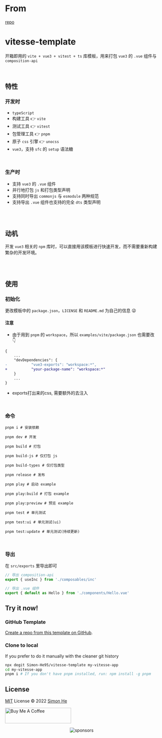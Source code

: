 # From
[repo](https://github.com/dishait/vue3-exports)

# vitesse-template

开箱即用的 `vite + vue3 + vitest + ts` 库模板，用来打包 `vue3` 的 `.vue` 组件与 `composition-api` 


<br />

## 特性 

### 开发时

- `typeScript`
- 构建工具 👉 `vite`
- 测试工具 👉 `vitest`
- 包管理工具 👉 `pnpm`
- 原子 `css` 引擎 👉 `unocss`
- `vue3`，支持 `sfc` 的 `setup` 语法糖


<br />

### 生产时

- 支持 `vue3` 的 `.vue` 组件
- 并行地打包 `js` 和打包类型声明
- 支持同时导出 `commonjs` 与 `esmodule` 两种规范 
- 支持导出 `.vue` 组件也支持的完全 `dts` 类型声明

<br />
<br />

## 动机

开发 `vue3` 相关的 `npm` 库时，可以直接用该模板进行快速开发，而不需要重新构建繁杂的开发环境。


<br />
<br />

## 使用

### 初始化

更改模板中的 `package.json`，`LICENSE` 和 `README.md` 为自己的信息 😜

#### 注意 

- 由于用到 `pnpm` 的 `workspace`，所以 `examples/vite/package.json` 也需要改 👇 

```diff
{
	...
	"devDependencies": {
-           "vue3-exports": "workspace:*",
+           "your-package-name": "workspace:*"
	}
    ...
}
```

- exports打出来的css, 需要额外的去注入

<br />

### 命令

```shell
pnpm i # 安装依赖

pnpm dev # 开发

pnpm build # 打包

pnpm build-js # 仅打包 js

pnpm build-types # 仅打包类型

pnpm release # 发布

pnpm play # 启动 example

pnpm play:build # 打包 example

pnpm play:preview # 预览 example

pnpm test # 单元测试

pnpm test:ui # 单元测试(ui)

pnpm test:update # 单元测试(持续更新)
```

<br />

### 导出

在 `src/exports` 里导出即可

```ts
// 导出 composition-api
export { useInc } from './composables/inc'

// 导出 .vue 组件
export { default as Hello } from './components/Hello.vue'
```

## Try it now!

### GitHub Template

[Create a repo from this template on GitHub](https://github.com/Simon-He95/vitesse-template/generate).

### Clone to local

If you prefer to do it manually with the cleaner git history

```bash
npx degit Simon-He95/vitesse-template my-vitesse-app
cd my-vitesse-app
pnpm i # If you don't have pnpm installed, run: npm install -g pnpm
```

## License
[MIT](./LICENSE) License © 2022 [Simon He](https://github.com/Simon-He95)

<a href="https://github.com/Simon-He95/sponsor" target="_blank"><img src="https://cdn.buymeacoffee.com/buttons/default-orange.png" alt="Buy Me A Coffee" style="height: 51px !important;width: 217px !important;" ></a>


<span><div align="center">![sponsors](https://www.hejian.club/images/sponsors.jpg)</div></span>

